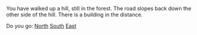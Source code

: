 You have walked up a hill, still in the forest.  The road slopes back
down the other side of the hill.  There is a building in the distance.

Do you go:
[North](../forest/forest.md)
[South](../forest/forest.md)
[East](../end_of_the_road/end_of_the_road.md)
